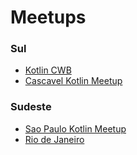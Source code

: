 # Meetups

### Sul
* [Kotlin CWB](https://www.meetup.com/KotlinCWB)
* [Cascavel Kotlin Meetup](https://www.meetup.com/Kotlin-Meetup-Cascavel/)
### Sudeste
* [Sao Paulo Kotlin Meetup](https://www.meetup.com/kotlin-meetup-sp/)
* [Rio de Janeiro](https://www.meetup.com/Kotlin-Rio/)